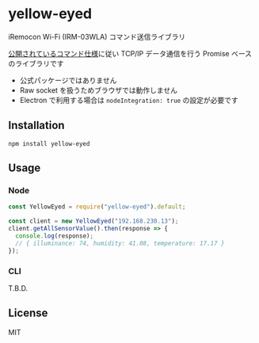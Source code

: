 # yellow-eyed

iRemocon Wi-Fi (IRM-03WLA) コマンド送信ライブラリ

[公開されているコマンド仕様](https://i-remocon.com/hp/documents/IRM03WLA_command_ref_v1.pdf)に従い
TCP/IP データ通信を行う Promise ベースのライブラリです

- 公式パッケージではありません
- Raw socket を扱うためブラウザでは動作しません
- Electron で利用する場合は `nodeIntegration: true` の設定が必要です

## Installation

```
npm install yellow-eyed
```

## Usage

### Node

```js
const YellowEyed = require("yellow-eyed").default;

const client = new YellowEyed("192.168.230.13");
client.getAllSensorValue().then(response => {
  console.log(response);
  // { illuminance: 74, humidity: 41.08, temperature: 17.17 }
});
```

### CLI

T.B.D.

## License

MIT
